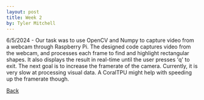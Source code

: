 ```yaml
---
layout: post
title: Week 2
by: Tyler Mitchell
---
```


6/5/2024 - Our task was to use OpenCV and Numpy to capture video from a webcam through Raspberry Pi. 
The designed code captures video from the webcam, and processes each frame to find and highlight rectangular shapes.
It also displays the result in real-time until the user presses 'q' to exit. The next goal is to increase the framerate of the camera.
Currently, it is very slow at processing visual data. A CoralTPU might help with speeding up the framerate though.

[Back](./)
